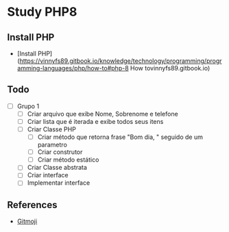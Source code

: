 # Study PHP8

## Install PHP

- [Install PHP](https://vinnyfs89.gitbook.io/knowledge/technology/programming/programming-languages/php/how-to#php-8
How tovinnyfs89.gitbook.io)

## Todo

- [ ] Grupo 1
    - [ ] Criar arquivo que exibe Nome, Sobrenome e telefone
    - [ ] Criar lista que é iterada e exibe todos seus itens
    - [ ] Criar Classe PHP
        - [ ] Criar método que retorna frase "Bom dia, " seguido de um parametro 
        - [ ] Criar construtor
        - [ ] Criar método estático
    - [ ] Criar Classe abstrata
    - [ ] Criar interface
    - [ ] Implementar interface

## References

- [Gitmoji](https://gitmoji.dev)